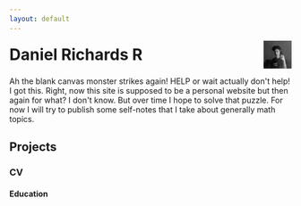 ```yaml
---
layout: default
---
```


<div style="display: flex; align-items: center; justify-content: space-between;">
    <h1 style="margin: 0;">Daniel Richards R</h1>
    <img src="assets/profile.jpg" alt="Banner" style="width: 50px; height: 50px;">
</div>

Ah the blank canvas monster strikes again! HELP or wait actually don't help! I got this. Right, now this site is supposed to be a personal website but then again for what? I don't know. But over time I hope to solve that puzzle. For now I will try to publish some self-notes that I take about generally math topics.

## Projects



### CV

#### Education
